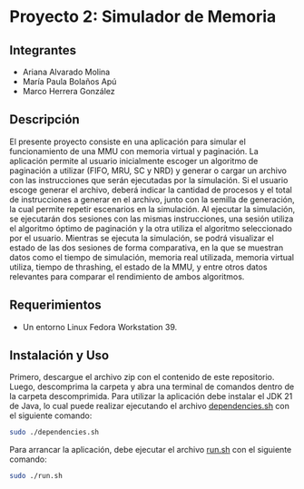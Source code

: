 # Proyecto 2: Simulador de Memoria

## Integrantes
- Ariana Alvarado Molina
- María Paula Bolaños Apú
- Marco Herrera González

## Descripción

El presente proyecto consiste en una aplicación para simular el funcionamiento de una MMU con memoria virtual y paginación. La aplicación permite al usuario inicialmente escoger un
algoritmo de paginación a utilizar (FIFO, MRU, SC y NRD) y generar o cargar un archivo con las instrucciones que serán ejecutadas por la simulación. Si el usuario escoge generar
el archivo, deberá indicar la cantidad de procesos y el total de instrucciones a generar en el archivo, junto con la semilla de generación, la cual permite repetir escenarios
en la simulación. Al ejecutar la simulación, se ejecutarán dos sesiones con las mismas instrucciones, una sesión utiliza el algoritmo óptimo de paginación y la otra utiliza
el algoritmo seleccionado por el usuario. Mientras se ejecuta la simulación, se podrá visualizar el estado de las dos sesiones de forma comparativa, en la que se muestran datos
como el tiempo de simulación, memoria real utilizada, memoria virtual utiliza, tiempo de thrashing, el estado de la MMU, y entre otros datos relevantes para comparar el
rendimiento de ambos algoritmos. 

## Requerimientos

- Un entorno Linux Fedora Workstation 39.

## Instalación y Uso

Primero, descargue el archivo zip con el contenido de este repositorio. Luego, descomprima la carpeta y abra una terminal de comandos
dentro de la carpeta descomprimida. Para utilizar la aplicación debe instalar el JDK 21 de Java, lo cual puede realizar ejecutando
el archivo [dependencies.sh](dependencies.sh) con el siguiente comando:

```bash
sudo ./dependencies.sh
```

Para arrancar la aplicación, debe ejecutar el archivo [run.sh](run.sh) con el siguiente comando:

```bash
sudo ./run.sh
```

